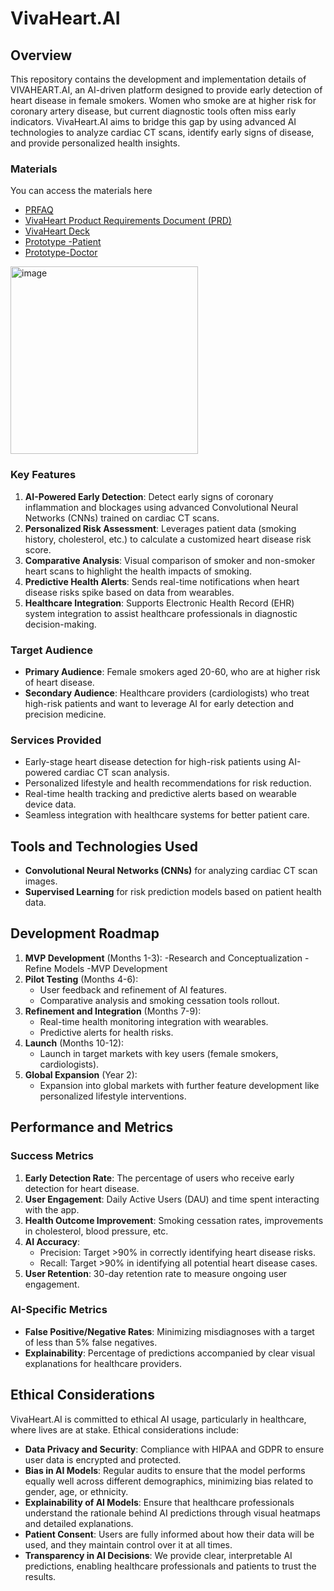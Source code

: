# VivaHeart.AI


## Overview

This repository contains the development and implementation details of VIVAHEART.AI, an AI-driven platform designed to provide early detection of heart disease in female smokers. Women who smoke are at higher risk for coronary artery disease, but current diagnostic tools often miss early indicators. VivaHeart.AI aims to bridge this gap by using advanced AI technologies to analyze cardiac CT scans, identify early signs of disease, and provide personalized health insights.


### Materials
You can access the materials here 
- [PRFAQ](https://github.com/AICarope/Deep-Learning-CNN--Artificial-Intelligence--Project/blob/main/PRFAQ%20VivaHeart%20for%20AI%20Products.pdf) 
- [VivaHeart Product Requirements Document (PRD)](https://github.com/AICarope/Deep-Learning-CNN--Artificial-Intelligence--Project/blob/main/VivaHeart%20PRD.pdf)
- [VivaHeart Deck](https://github.com/AICarope/Deep-Learning-CNN--Artificial-Intelligence--Project/blob/main/VivaHeart.pdf)
- [Prototype -Patient](https://app.uizard.io/p/1435d02c)
- [Prototype-Doctor](https://app.uizard.io/p/9069738c)


<img src="https://github.com/user-attachments/assets/d25bb9ba-fe1b-4269-9329-c9025b20a34d" alt="image" width="300"/>

### Key Features

1. **AI-Powered Early Detection**: Detect early signs of coronary inflammation and blockages using advanced Convolutional Neural Networks (CNNs) trained on cardiac CT scans.
2. **Personalized Risk Assessment**: Leverages patient data (smoking history, cholesterol, etc.) to calculate a customized heart disease risk score.
3. **Comparative Analysis**: Visual comparison of smoker and non-smoker heart scans to highlight the health impacts of smoking.
4. **Predictive Health Alerts**: Sends real-time notifications when heart disease risks spike based on data from wearables.
5. **Healthcare Integration**: Supports Electronic Health Record (EHR) system integration to assist healthcare professionals in diagnostic decision-making.

### Target Audience

- **Primary Audience**: Female smokers aged 20-60, who are at higher risk of heart disease.
- **Secondary Audience**: Healthcare providers (cardiologists) who treat high-risk patients and want to leverage AI for early detection and precision medicine.

### Services Provided

- Early-stage heart disease detection for high-risk patients using AI-powered cardiac CT scan analysis.
- Personalized lifestyle and health recommendations for risk reduction.
- Real-time health tracking and predictive alerts based on wearable device data.
- Seamless integration with healthcare systems for better patient care.

## Tools and Technologies Used

- **Convolutional Neural Networks (CNNs)** for analyzing cardiac CT scan images.
- **Supervised Learning** for risk prediction models based on patient health data.

## Development Roadmap

1. **MVP Development** (Months 1-3): 
   -Research and Conceptualization
   -Refine Models
   -MVP Development
2. **Pilot Testing** (Months 4-6): 
   - User feedback and refinement of AI features.
   - Comparative analysis and smoking cessation tools rollout.
3. **Refinement and Integration** (Months 7-9): 
   - Real-time health monitoring integration with wearables.
   - Predictive alerts for health risks.
4. **Launch** (Months 10-12): 
   - Launch in target markets with key users (female smokers, cardiologists).
5. **Global Expansion** (Year 2):
   - Expansion into global markets with further feature development like personalized lifestyle interventions.

## Performance and Metrics

### Success Metrics

1. **Early Detection Rate**: The percentage of users who receive early detection for heart disease.
2. **User Engagement**: Daily Active Users (DAU) and time spent interacting with the app.
3. **Health Outcome Improvement**: Smoking cessation rates, improvements in cholesterol, blood pressure, etc.
4. **AI Accuracy**: 
   - Precision: Target >90% in correctly identifying heart disease risks.
   - Recall: Target >90% in identifying all potential heart disease cases.
5. **User Retention**: 30-day retention rate to measure ongoing user engagement.

### AI-Specific Metrics

- **False Positive/Negative Rates**: Minimizing misdiagnoses with a target of less than 5% false negatives.
- **Explainability**: Percentage of predictions accompanied by clear visual explanations for healthcare providers.

## Ethical Considerations

VivaHeart.AI is committed to ethical AI usage, particularly in healthcare, where lives are at stake. Ethical considerations include:

- **Data Privacy and Security**: Compliance with HIPAA and GDPR to ensure user data is encrypted and protected.
- **Bias in AI Models**: Regular audits to ensure that the model performs equally well across different demographics, minimizing bias related to gender, age, or ethnicity.
- **Explainability of AI Models**: Ensure that healthcare professionals understand the rationale behind AI predictions through visual heatmaps and detailed explanations.
- **Patient Consent**: Users are fully informed about how their data will be used, and they maintain control over it at all times.
- **Transparency in AI Decisions**: We provide clear, interpretable AI predictions, enabling healthcare professionals and patients to trust the results.



